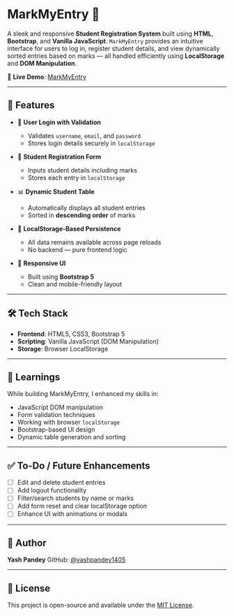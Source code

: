 # MarkMyEntry 📝

A sleek and responsive **Student Registration System** built using **HTML**, **Bootstrap**, and **Vanilla JavaScript**. `MarkMyEntry` provides an intuitive interface for users to log in, register student details, and view dynamically sorted entries based on marks — all handled efficiently using **LocalStorage** and **DOM Manipulation**.

🔗 **Live Demo**: [MarkMyEntry](https://yashpandey1405.github.io/MarkMyEntry/)

---

## 🚀 Features

- 🔐 **User Login with Validation**

  - Validates `username`, `email`, and `password`
  - Stores login details securely in `localStorage`

- 🧾 **Student Registration Form**

  - Inputs student details including marks
  - Stores each entry in `localStorage`

- 📊 **Dynamic Student Table**

  - Automatically displays all student entries
  - Sorted in **descending order** of marks

- 💾 **LocalStorage-Based Persistence**

  - All data remains available across page reloads
  - No backend — pure frontend logic

- 🎨 **Responsive UI**
  - Built using **Bootstrap 5**
  - Clean and mobile-friendly layout

---

## 🛠️ Tech Stack

- **Frontend**: HTML5, CSS3, Bootstrap 5
- **Scripting**: Vanilla JavaScript (DOM Manipulation)
- **Storage**: Browser LocalStorage

---

## 🧠 Learnings

While building MarkMyEntry, I enhanced my skills in:

- JavaScript DOM manipulation
- Form validation techniques
- Working with browser `localStorage`
- Bootstrap-based UI design
- Dynamic table generation and sorting

---

## ✅ To-Do / Future Enhancements

- [ ] Edit and delete student entries
- [ ] Add logout functionality
- [ ] Filter/search students by name or marks
- [ ] Add form reset and clear localStorage option
- [ ] Enhance UI with animations or modals

---

## 🙌 Author

**Yash Pandey**
GitHub: [@yashpandey1405](https://github.com/yashpandey1405)

---

## 📄 License

This project is open-source and available under the [MIT License](LICENSE).
